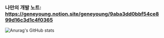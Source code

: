 ### 나만의 개발 노트: https://geneyoung.notion.site/geneyoung/9aba3dd0bbf54ce899d16c3d1c4f0365


![Anurag's GitHub stats](https://github-readme-stats.vercel.app/api?username=tbs01215&show_icons=true&theme=radical)

<!--
**tbs01215/tbs01215** is a ✨ _special_ ✨ repository because its `README.md` (this file) appears on your GitHub profile.

Here are some ideas to get you started:

- 🔭 I’m currently working on ...
- 🌱 I’m currently learning ...
- 👯 I’m looking to collaborate on ...
- 🤔 I’m looking for help with ...
- 💬 Ask me about ...
- 📫 How to reach me: ...
- 😄 Pronouns: ...
- ⚡ Fun fact: ...
-->

